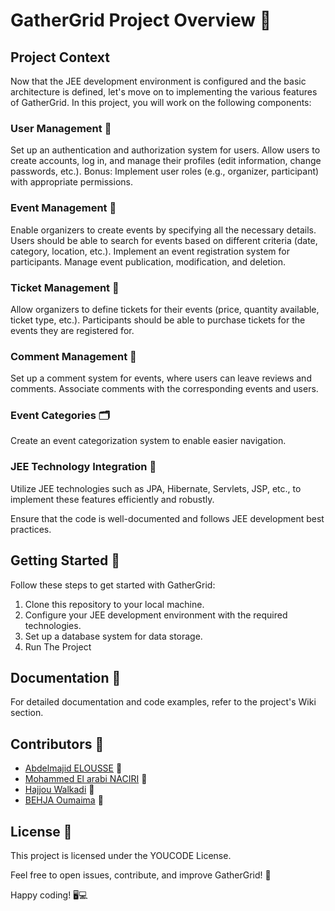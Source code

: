 # GatherGrid Project Overview 🚀

## Project Context
Now that the JEE development environment is configured and the basic architecture is defined, let's move on to implementing the various features of GatherGrid. In this project, you will work on the following components:

### User Management 👤

Set up an authentication and authorization system for users. Allow users to create accounts, log in, and manage their profiles (edit information, change passwords, etc.). Bonus: Implement user roles (e.g., organizer, participant) with appropriate permissions.

### Event Management 📅

Enable organizers to create events by specifying all the necessary details. Users should be able to search for events based on different criteria (date, category, location, etc.). Implement an event registration system for participants. Manage event publication, modification, and deletion.

### Ticket Management 🎫

Allow organizers to define tickets for their events (price, quantity available, ticket type, etc.). Participants should be able to purchase tickets for the events they are registered for.

### Comment Management 💬

Set up a comment system for events, where users can leave reviews and comments. Associate comments with the corresponding events and users.

### Event Categories 🗂️

Create an event categorization system to enable easier navigation.

### JEE Technology Integration 💼

Utilize JEE technologies such as JPA, Hibernate, Servlets, JSP, etc., to implement these features efficiently and robustly.

Ensure that the code is well-documented and follows JEE development best practices.

## Getting Started 🏁

Follow these steps to get started with GatherGrid:

1. Clone this repository to your local machine.
2. Configure your JEE development environment with the required technologies.
3. Set up a database system for data storage.
4. Run The Project

## Documentation 📖

For detailed documentation and code examples, refer to the project's Wiki section.

## Contributors 💪

- [Abdelmajid ELOUSSE](https://github.com/your-profile) 🧑
- [Mohammed El arabi NACIRI](https://github.com/md-naciri) 🧑
- [Hajjou Walkadi](https://github.com/HajjouWalkadi) 👩
- [BEHJA Oumaima](https://github.com/BEHJAOUMAIMA) 👩

## License 📝

This project is licensed under the YOUCODE License.

Feel free to open issues, contribute, and improve GatherGrid! 🤝

Happy coding! 🖥️💻
